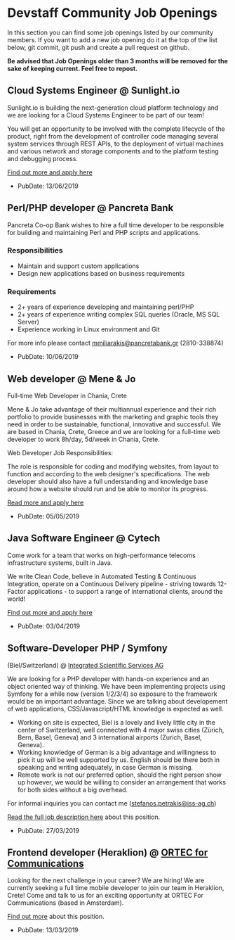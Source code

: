 # Devstaff Community Job Openings

In this section you can find some job openings listed by our community members. If you want to add a new job opening do it at the top of the list below, git commit, git push and create a pull request on github.

__Be advised that Job Openings older than 3 months will be removed for the sake of keeping current. Feel free to repost.__

## Cloud Systems Engineer @ Sunlight.io

Sunlight.io is building the next-generation cloud platform technology and we are looking for a Cloud Systems Engineer to be part of our team!

You will get an opportunity to be involved with the complete lifecycle of the product, right from the development of controller code managing several system services through REST APIs, to the deployment of virtual machines and various network and storage components and to the platform testing and debugging process. 

[Find out more and apply here](https://sunlight-io.workable.com/)

* PubDate: 13/06/2019

## Perl/PHP developer @ Pancreta Bank

Pancreta Co-op Bank wishes to hire a full time developer to be responsible for building and maintaining Perl and PHP scripts and applications.

### Responsibilities

* Maintain and support custom applications
* Design new applications based on business requirements

### Requirements

* 2+ years of experience developing and maintaining perl/PHP
* 2+ years of experience writing complex SQL queries (Oracle, MS SQL Server)
* Experience working in Linux environment and Git

For more info please contact mmiliarakis@pancretabank.gr (2810-338874)

* PubDate: 10/06/2019

## Web developer @ Mene & Jo

Full-time Web Developer in Chania, Crete

Mene & Jo take advantage of their multiannual experience and their rich portfolio to provide businesses with the marketing and graphic tools they need in order to be sustainable, functional, innovative and successful. We are based in Chania, Crete, Greece and we are looking for a full-time web developer to work 8h/day, 5d/week in Chania, Crete.

Web Developer Job Responsibilities:

The role is responsible for coding and modifying websites, from layout to function and according to the web designer's specifications. The web developer should also have a full understanding and knowledge base around how a website should run and be able to monitor its progress.

[Read more and apply here](http://bit.ly/webdeveloperinchania)

* PubDate: 05/05/2019 

## Java Software Engineer @ Cytech

Come work for a team that works on high-performance telecoms infrastructure systems, built in Java.

 We write Clean Code, believe in Automated Testing & Continuous Integration, operate on a Continuous Delivery pipeline - striving towards 12-Factor applications - to support a range of international clients, around the world!

[Find out more and apply here](https://cytech.workable.com)

* PubDate: 03/04/2019

## Software-Developer PHP / Symfony
 (Biel/Switzerland) @ [Integrated Scientific Services AG](https://www.iss-ag.ch)

We are looking for a PHP developer with hands-on experience and an object oriented way of thinking. We have been implementing projects using Symfony for a while now (version 1/2/3/4) so exposure to the framework would be an important advantage. Since we are talking about developement of web applications, CSS/Javascript/HTML knowledge is expected as well.

* Working on site is expected, Biel is a lovely and lively little city in the center of Switzerland, well connected with 4 major swiss cities (Zürich, Bern, Basel, Geneva) and 3 international airports (Zurich, Basel, Geneva).
* Working knowledge of German is a big advantage and willingness to pick it up will be well supported by us. English should be there both in speaking and writing adequately, in case German is missing.
* Remote work is not our preferred option, should the right person show up however, we would be willing to consider an arrangement that works for both sides without a big overhead.

For informal inquiries you can contact me (stefanos.petrakis@iss-ag.ch)

[Read the full job description here](https://iss-ag.ch/en/software-developer-in-php-symfony) about this position.

* PubDate: 27/03/2019

## Frontend developer (Heraklion) @ [ORTEC for Communications](https://www.orteccommunications.com)

Looking for the next challenge in your career? We are hiring! We are currently seeking a full time mobile developer to join our team in Heraklion, Crete! Come and talk to us for an exciting opportunity at ORTEC For Communications (based in Amsterdam).

[Find out more](https://www.orteccommunications.com/software-development/?fbclid=IwAR108w0njtA4Uh0_LPAK7AyyaTvps-VTy0FRoKLaKGCr8UL7a62OD_MShqM) about this position.

* PubDate: 13/03/2019
